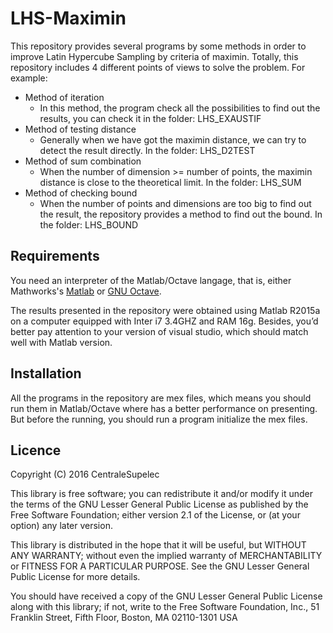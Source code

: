 
# LHS-Maximin
This repository provides several programs by some methods in order to improve Latin Hypercube Sampling by criteria of maximin.
Totally, this repository includes 4 different points of views to solve the problem. For example:
* Method of iteration
  * In this method, the program check all the possibilities to find out the results, you can check it in the folder: LHS_EXAUSTIF
* Method of testing distance 
  * Generally when we have got the maximin distance, we can try to detect the result directly. In the folder: LHS_D2TEST
* Method of sum combination
  * When the number of dimension >= number of points, the maximin distance is close to the theoretical limit. In the folder: LHS_SUM
* Method of checking bound
  * When the number of points and dimensions are too big to find out the result, the repository provides a method to find out the bound. In the folder: LHS_BOUND

## Requirements
You need an interpreter of the Matlab/Octave langage, that is, either Mathworks's [Matlab](http://www.mathworks.com/products/matlab/ "Matlab") or
[GNU Octave](https://www.gnu.org/software/octave/ "GNU Octave").

The results presented in the repository were obtained using Matlab R2015a on a computer equipped with Inter i7 3.4GHZ and RAM 16g. Besides, you’d better pay attention to your version of visual studio, which should match well with Matlab version.
## Installation
All the programs in the repository are mex files, which means you should run them in Matlab/Octave where has a better performance on presenting. But before the running, you should run a program initialize the mex files.
## Licence
Copyright (C) 2016 CentraleSupelec

This library is free software; you can redistribute it and/or
modify it under the terms of the GNU Lesser General Public
License as published by the Free Software Foundation; either
version 2.1 of the License, or (at your option) any later version.

This library is distributed in the hope that it will be useful,
but WITHOUT ANY WARRANTY; without even the implied warranty of
MERCHANTABILITY or FITNESS FOR A PARTICULAR PURPOSE.  See the GNU
Lesser General Public License for more details.

You should have received a copy of the GNU Lesser General Public
License along with this library; if not, write to the Free Software
Foundation, Inc., 51 Franklin Street, Fifth Floor, Boston, MA  02110-1301  USA
